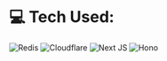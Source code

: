 


# 💻 Tech Used:
![Redis](https://img.shields.io/badge/redis-%23DD0031.svg?style=for-the-badge&logo=redis&logoColor=white) ![Cloudflare](https://img.shields.io/badge/Cloudflare-F38020?style=for-the-badge&logo=Cloudflare&logoColor=white) ![Next JS](https://img.shields.io/badge/Next-black?style=for-the-badge&logo=next.js&logoColor=white) ![Hono](https://img.shields.io/badge/hono-%FF7600.svg?style=for-the-badge&logo=hono&logoColor=white)
